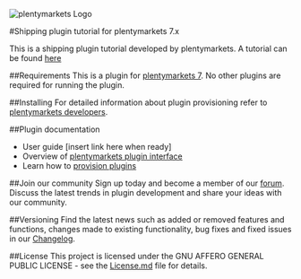 ![plentymarkets Logo](http://www.plentymarkets.eu/layout/pm/images/logo/plentymarkets-logo.jpg)

#Shipping plugin tutorial for plentymarkets 7.x

This is a shipping plugin tutorial developed by plentymarkets.
A tutorial can be found [here](https://developers.plentymarkets.com/tutorials/shipping)

##Requirements
This is a plugin for [plentymarkets 7](https://www.plentymarkets.eu/). No other plugins are required for running the plugin.

##Installing
For detailed information about plugin provisioning refer to [plentymarkets developers](https://developers.plentymarkets.com/dev-doc/basics#plugin-provisioning).

##Plugin documentation
* User guide [insert link here when ready]
* Overview of [plentymarkets plugin interface](https://developers.plentymarkets.com/dev-doc/basics#guide-interface)
* Learn how to [provision plugins](https://developers.plentymarkets.com/dev-doc/basics#plugin-provisioning)

##Join our community
Sign up today and become a member of our [forum](https://forum.plentymarkets.com/c/plugin-entwicklung). Discuss the latest trends in plugin development and share your ideas with our community.

##Versioning
Find the latest news such as added or removed features and functions, changes made to existing functionality, bug fixes and fixed issues in our [Changelog](https://github.com/plentymarkets/plugin-shipping-tutorial/blob/master/meta/documents/changelog_en.md).

##License
This project is licensed under the GNU AFFERO GENERAL PUBLIC LICENSE - see the [License.md](https://github.com/plentymarkets/plugin-dhl-gk/blob/master/License.md) file for details.